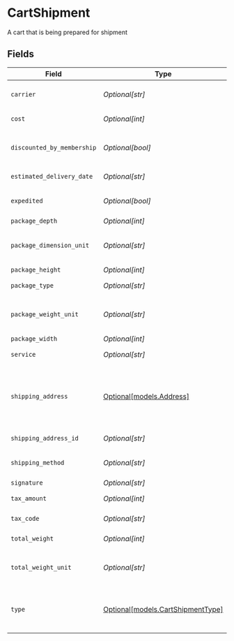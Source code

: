 # CartShipment

A cart that is being prepared for shipment


## Fields

| Field                                                                                   | Type                                                                                    | Required                                                                                | Description                                                                             | Example                                                                                 |
| --------------------------------------------------------------------------------------- | --------------------------------------------------------------------------------------- | --------------------------------------------------------------------------------------- | --------------------------------------------------------------------------------------- | --------------------------------------------------------------------------------------- |
| `carrier`                                                                               | *Optional[str]*                                                                         | :heavy_minus_sign:                                                                      | The name of the carrier selected.                                                       | FedEx                                                                                   |
| `cost`                                                                                  | *Optional[int]*                                                                         | :heavy_minus_sign:                                                                      | The cost in cents.                                                                      | 770                                                                                     |
| `discounted_by_membership`                                                              | *Optional[bool]*                                                                        | :heavy_minus_sign:                                                                      | Defines if shopper has a membership discount.                                           | false                                                                                   |
| `estimated_delivery_date`                                                               | *Optional[str]*                                                                         | :heavy_minus_sign:                                                                      | The estimated delivery date.                                                            | 08-30-2022                                                                              |
| `expedited`                                                                             | *Optional[bool]*                                                                        | :heavy_minus_sign:                                                                      | True if shipment is expedited.                                                          | false                                                                                   |
| `package_depth`                                                                         | *Optional[int]*                                                                         | :heavy_minus_sign:                                                                      | The depth.                                                                              | 90                                                                                      |
| `package_dimension_unit`                                                                | *Optional[str]*                                                                         | :heavy_minus_sign:                                                                      | The unit of measurement for an item's dimensions.                                       | cm                                                                                      |
| `package_height`                                                                        | *Optional[int]*                                                                         | :heavy_minus_sign:                                                                      | The height.                                                                             | 103                                                                                     |
| `package_type`                                                                          | *Optional[str]*                                                                         | :heavy_minus_sign:                                                                      | The type of package.                                                                    | A big package.                                                                          |
| `package_weight_unit`                                                                   | *Optional[str]*                                                                         | :heavy_minus_sign:                                                                      | The unit of measurement for an item's weight.                                           | kg                                                                                      |
| `package_width`                                                                         | *Optional[int]*                                                                         | :heavy_minus_sign:                                                                      | The width.                                                                              | 222                                                                                     |
| `service`                                                                               | *Optional[str]*                                                                         | :heavy_minus_sign:                                                                      | The service name.                                                                       | Option 1                                                                                |
| `shipping_address`                                                                      | [Optional[models.Address]](../models/address.md)                                        | :heavy_minus_sign:                                                                      | The Address object is used for billing, shipping, and physical store address use cases. |                                                                                         |
| `shipping_address_id`                                                                   | *Optional[str]*                                                                         | :heavy_minus_sign:                                                                      | ID for billing address                                                                  | address1                                                                                |
| `shipping_method`                                                                       | *Optional[str]*                                                                         | :heavy_minus_sign:                                                                      | The name of the shipping method.                                                        | unknown                                                                                 |
| `signature`                                                                             | *Optional[str]*                                                                         | :heavy_minus_sign:                                                                      | The signature.                                                                          | a1B2s3dC4f5g5D6hj6E7k8F9l0                                                              |
| `tax_amount`                                                                            | *Optional[int]*                                                                         | :heavy_minus_sign:                                                                      | Tax amount in cents.                                                                    | 230                                                                                     |
| `tax_code`                                                                              | *Optional[str]*                                                                         | :heavy_minus_sign:                                                                      | The relevant tax code.                                                                  | tax-12345                                                                               |
| `total_weight`                                                                          | *Optional[int]*                                                                         | :heavy_minus_sign:                                                                      | The total weight.                                                                       | 55                                                                                      |
| `total_weight_unit`                                                                     | *Optional[str]*                                                                         | :heavy_minus_sign:                                                                      | The unit of measurement for an item's weight.                                           | kg                                                                                      |
| `type`                                                                                  | [Optional[models.CartShipmentType]](../models/cartshipmenttype.md)                      | :heavy_minus_sign:                                                                      | The type corresponding to this shipment, if applicable.                                 | door_delivery                                                                           |